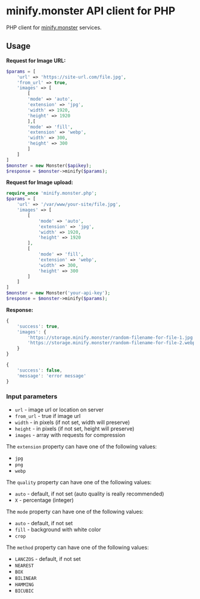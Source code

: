 # minify.monster API client for PHP

PHP client for [minify.monster](https://minify.monster) services.

## Usage

**Request for Image URL:**

````php
$params = [
	'url' => 'https://site-url.com/file.jpg',
	'from_url' => true,
	'images' => [
		[
		'mode' => 'auto',
		'extension' => 'jpg',
		'width' => 1920,
		'height' => 1920
		],[
		'mode' => 'fill',
		'extension' => 'webp',
		'width' => 300,
		'height' => 300
		]
	]
]
$monster = new Monster($apikey);
$response = $monster->minify($params);
````
**Request for Image upload:**

````php
require_once 'minify.monster.php';
$params = [
	'url' => '/var/www/your-site/file.jpg',
	'images' => [
		[
			'mode' => 'auto',
			'extension' => 'jpg',
			'width' => 1920,
			'height' => 1920
		],
		[
			'mode' => 'fill',
			'extension' => 'webp',
			'width' => 300,
			'height' => 300
		]
	]
]
$monster = new Monster('your-api-key');
$response = $monster->minify($params);
````

**Response:**

````js
{
	'success': true,
	'images': {
		'https://storage.minify.monster/random-filename-for-file-1.jpg',
		'https://storage.minify.monster/random-filename-for-file-2.webp'
	}
}
````

````js
{
	'success': false,
	'message': 'error message'
}
````

### Input parameters

- `url` - image url or location on server
- `from_url` - true if image url
- `width` - in pixels (if not set, width will preserve)
- `height` - in pixels (if not set, height will preserve)
- `images` - array with requests for compression

The `extension` property can have one of the following values:

- `jpg`
- `png`
- `webp`

The `quality` property can have one of the following values:
- `auto` - default, if not set (auto quality is really recommended)
- `X` - percentage (integer)

The `mode` property can have one of the following values:

- `auto` - default, if not set
- `fill` - background with white color
- `crop`

The `method` property can have one of the following values:

- `LANCZOS` - default, if not set
- `NEAREST`
- `BOX`
- `BILINEAR`
- `HAMMING`
- `BICUBIC`
